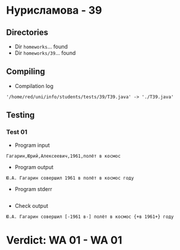 # Нурисламова - 39
## Directories
- Dir `homeworks`... found
- Dir `homeworks/39`... found
## Compiling
- Compilation log
```
'/home/red/uni/info/students/tests/39/T39.java' -> './T39.java'

```
## Testing
### Test 01
- Program input
```
Гагарин,Юрий,Алексеевич,1961,полёт в космос

```
- Program output
```
Ю.А. Гагарин совершил 1961 в полёт в космос году

```
- Program stderr
```

```
- Check output
```
Ю.А. Гагарин совершил [-1961 в-] полёт в космос {+в 1961+} году

```
# Verdict: **WA 01** - WA 01
